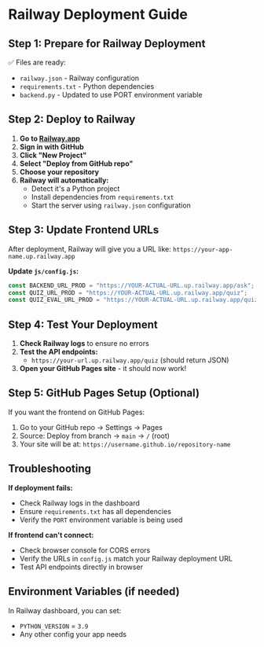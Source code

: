 # Railway Deployment Guide

## Step 1: Prepare for Railway Deployment

✅ Files are ready:
- `railway.json` - Railway configuration
- `requirements.txt` - Python dependencies
- `backend.py` - Updated to use PORT environment variable

## Step 2: Deploy to Railway

1. **Go to [Railway.app](https://railway.app)**
2. **Sign in with GitHub**
3. **Click "New Project"**
4. **Select "Deploy from GitHub repo"**
5. **Choose your repository**
6. **Railway will automatically:**
   - Detect it's a Python project
   - Install dependencies from `requirements.txt`
   - Start the server using `railway.json` configuration

## Step 3: Update Frontend URLs

After deployment, Railway will give you a URL like:
`https://your-app-name.up.railway.app`

**Update `js/config.js`:**
```javascript
const BACKEND_URL_PROD = "https://YOUR-ACTUAL-URL.up.railway.app/ask";
const QUIZ_URL_PROD = "https://YOUR-ACTUAL-URL.up.railway.app/quiz";
const QUIZ_EVAL_URL_PROD = "https://YOUR-ACTUAL-URL.up.railway.app/quiz/evaluate";
```

## Step 4: Test Your Deployment

1. **Check Railway logs** to ensure no errors
2. **Test the API endpoints:**
   - `https://your-url.up.railway.app/quiz` (should return JSON)
3. **Open your GitHub Pages site** - it should now work!

## Step 5: GitHub Pages Setup (Optional)

If you want the frontend on GitHub Pages:

1. Go to your GitHub repo → Settings → Pages
2. Source: Deploy from branch → `main` → `/` (root)
3. Your site will be at: `https://username.github.io/repository-name`

## Troubleshooting

**If deployment fails:**
- Check Railway logs in the dashboard
- Ensure `requirements.txt` has all dependencies
- Verify the `PORT` environment variable is being used

**If frontend can't connect:**
- Check browser console for CORS errors
- Verify the URLs in `config.js` match your Railway deployment URL
- Test API endpoints directly in browser

## Environment Variables (if needed)

In Railway dashboard, you can set:
- `PYTHON_VERSION` = `3.9`
- Any other config your app needs
